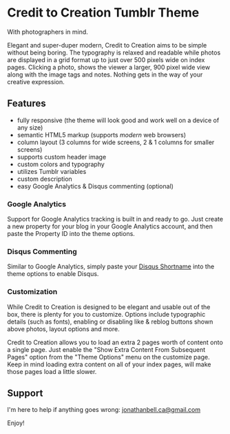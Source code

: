 Credit to Creation Tumblr Theme
===============================

With photographers in mind.

Elegant and super-duper modern, Credit to Creation aims to be simple without being boring. The typography is relaxed and readable while photos are displayed in a grid format up to just over 500 pixels wide on index pages. Clicking a photo, shows the viewer a larger, 900 pixel wide view along with the image tags and notes. Nothing gets in the way of your creative expression.

## Features

+ fully responsive (the theme will look good and work well on a device of any size)
+ semantic HTML5 markup (supports _modern_ web browsers)
+ column layout (3 columns for wide screens, 2 & 1 columns for smaller screens)
+ supports custom header image
+ custom colors and typography
+ utilizes Tumblr variables
+ custom description
+ easy Google Analytics & Disqus commenting (optional)

### Google Analytics

Support for Google Analytics tracking is built in and ready to go. Just create a new property for your blog in your Google Analytics account, and then paste the Property ID into the theme options.

### Disqus Commenting

Similar to Google Analytics, simply paste your [Disqus Shortname](https://help.disqus.com/customer/portal/articles/466208) into the theme options to enable Disqus.

### Customization

While Credit to Creation is designed to be elegant and usable out of the box, there is plenty for you to customize. Options include typographic details (such as fonts), enabling or disabling like & reblog buttons shown above photos, layout options and more.

Credit to Creation allows you to load an extra 2 pages worth of content onto a single page. Just enable the "Show Extra Content From Subsequent Pages" option from the "Theme Options" menu on the customize page. Keep in mind loading extra content on all of your index pages, will make those pages load a little slower.

## Support

I'm here to help if anything goes wrong: <jonathanbell.ca@gmail.com>

Enjoy!
